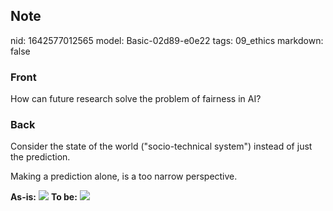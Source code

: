 ## Note
nid: 1642577012565
model: Basic-02d89-e0e22
tags: 09_ethics
markdown: false

### Front
How can future research solve the problem of fairness in AI?

### Back
Consider the state of the world ("socio-technical system") instead of just the prediction.

Making a prediction alone, is a too narrow perspective.

<b>As-is:</b>
 <img src="paste-85016696534e5a1a06ba625782a9aa1459e07506.jpg">
<b>To be:</b>
<img src="paste-6bebfc5df9d51b3bf0e4f9cca86b82508cfe1b6b.jpg">
